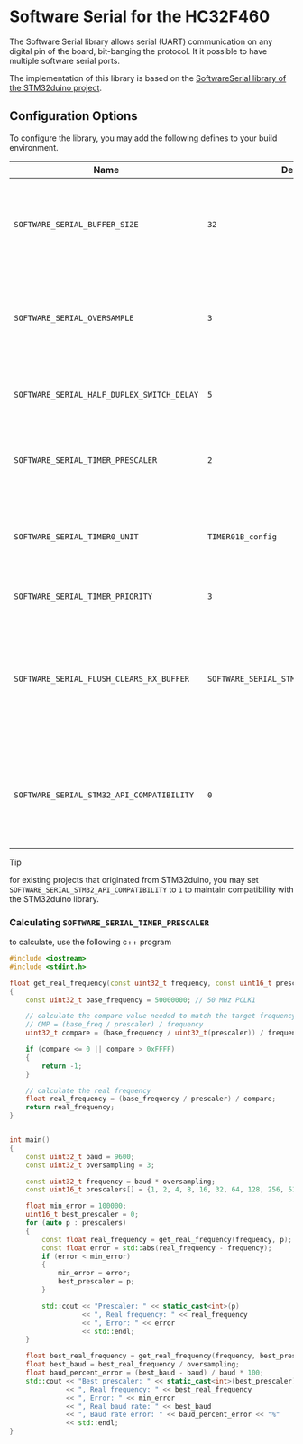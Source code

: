 # Software Serial for the HC32F460

The Software Serial library allows serial (UART) communication on any digital pin of the board, bit-banging the protocol. 
It it possible to have multiple software serial ports.

The implementation of this library is based on the [SoftwareSerial library of the STM32duino project](https://github.com/stm32duino/Arduino_Core_STM32/blob/main/libraries/SoftwareSerial/).


## Configuration Options

To configure the library, you may add the following defines to your build environment.

| Name | Default | Description |
|-|-|-|
| `SOFTWARE_SERIAL_BUFFER_SIZE` | `32` | size of the receive buffer. it's highly likely that any transmission longer than this will be partially lost. |
| `SOFTWARE_SERIAL_OVERSAMPLE` | `3` | oversampling rate. Each bit period is equal to OVERSAMPLE ticks, and bits are sampled in the middle |
| `SOFTWARE_SERIAL_HALF_DUPLEX_SWITCH_DELAY` | `5` | bit periods before half duplex switches TX to RX |
| `SOFTWARE_SERIAL_TIMER_PRESCALER` | `2` | prescaler of the TIMER0. set according to PCLK1 and desired baud rate range |
| `SOFTWARE_SERIAL_TIMER0_UNIT` | `TIMER01B_config` | TIMER0 unit to use for software serial. Using TIMER01A is not recommended |
| `SOFTWARE_SERIAL_TIMER_PRIORITY` | `3` | interrupt priority of the timer interrupt |
| `SOFTWARE_SERIAL_FLUSH_CLEARS_RX_BUFFER` | `SOFTWARE_SERIAL_STM32_API_COMPATIBILITY` | behaviour of the `flush()` method. `0` = waits for pending TX to complete. `1` = clear RX buffer. STMduino library uses behaviour `1` |
| `SOFTWARE_SERIAL_STM32_API_COMPATIBILITY` | `0` | compatibility with STM32duino library. `0` = sensible API. `1` = compatible with STM32duino API. |


> [!TIP]
> for existing projects that originated from STM32duino, you may set `SOFTWARE_SERIAL_STM32_API_COMPATIBILITY` to `1` to maintain compatibility with the STM32duino library.


### Calculating `SOFTWARE_SERIAL_TIMER_PRESCALER`

to calculate, use the following c++ program

```cpp
#include <iostream>
#include <stdint.h>

float get_real_frequency(const uint32_t frequency, const uint16_t prescaler)
{
    const uint32_t base_frequency = 50000000; // 50 MHz PCLK1

    // calculate the compare value needed to match the target frequency
    // CMP = (base_freq / prescaler) / frequency
    uint32_t compare = (base_frequency / uint32_t(prescaler)) / frequency;

    if (compare <= 0 || compare > 0xFFFF)
    {
        return -1;
    }

    // calculate the real frequency
    float real_frequency = (base_frequency / prescaler) / compare;
    return real_frequency;
}


int main()
{
    const uint32_t baud = 9600;
    const uint32_t oversampling = 3;

    const uint32_t frequency = baud * oversampling;
    const uint16_t prescalers[] = {1, 2, 4, 8, 16, 32, 64, 128, 256, 512, 1024};

    float min_error = 100000;
    uint16_t best_prescaler = 0;
    for (auto p : prescalers)
    {
        const float real_frequency = get_real_frequency(frequency, p);
        const float error = std::abs(real_frequency - frequency);
        if (error < min_error)
        {
            min_error = error;
            best_prescaler = p;
        }

        std::cout << "Prescaler: " << static_cast<int>(p) 
                  << ", Real frequency: " << real_frequency 
                  << ", Error: " << error 
                  << std::endl;
    }

    float best_real_frequency = get_real_frequency(frequency, best_prescaler);
    float best_baud = best_real_frequency / oversampling;
    float baud_percent_error = (best_baud - baud) / baud * 100;
    std::cout << "Best prescaler: " << static_cast<int>(best_prescaler) 
              << ", Real frequency: " << best_real_frequency
              << ", Error: " << min_error 
              << ", Real baud rate: " << best_baud
              << ", Baud rate error: " << baud_percent_error << "%"
              << std::endl;
}
```
